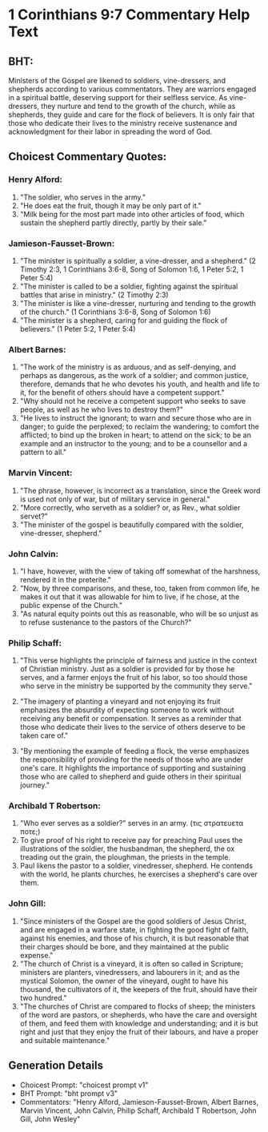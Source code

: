 # 1 Corinthians 9:7 Commentary Help Text

## BHT:
Ministers of the Gospel are likened to soldiers, vine-dressers, and shepherds according to various commentators. They are warriors engaged in a spiritual battle, deserving support for their selfless service. As vine-dressers, they nurture and tend to the growth of the church, while as shepherds, they guide and care for the flock of believers. It is only fair that those who dedicate their lives to the ministry receive sustenance and acknowledgment for their labor in spreading the word of God.

## Choicest Commentary Quotes:
### Henry Alford:
1. "The soldier, who serves in the army." 
2. "He does eat the fruit, though it may be only part of it."
3. "Milk being for the most part made into other articles of food, which sustain the shepherd partly directly, partly by their sale."

### Jamieson-Fausset-Brown:
1. "The minister is spiritually a soldier, a vine-dresser, and a shepherd." (2 Timothy 2:3, 1 Corinthians 3:6-8, Song of Solomon 1:6, 1 Peter 5:2, 1 Peter 5:4)
2. "The minister is called to be a soldier, fighting against the spiritual battles that arise in ministry." (2 Timothy 2:3)
3. "The minister is like a vine-dresser, nurturing and tending to the growth of the church." (1 Corinthians 3:6-8, Song of Solomon 1:6)
4. "The minister is a shepherd, caring for and guiding the flock of believers." (1 Peter 5:2, 1 Peter 5:4)

### Albert Barnes:
1. "The work of the ministry is as arduous, and as self-denying, and perhaps as dangerous, as the work of a soldier; and common justice, therefore, demands that he who devotes his youth, and health and life to it, for the benefit of others should have a competent support." 
2. "Why should not he receive a competent support who seeks to save people, as well as he who lives to destroy them?" 
3. "He lives to instruct the ignorant; to warn and secure those who are in danger; to guide the perplexed; to reclaim the wandering; to comfort the afflicted; to bind up the broken in heart; to attend on the sick; to be an example and an instructor to the young; and to be a counsellor and a pattern to all."

### Marvin Vincent:
1. "The phrase, however, is incorrect as a translation, since the Greek word is used not only of war, but of military service in general." 
2. "More correctly, who serveth as a soldier? or, as Rev., what soldier servet?" 
3. "The minister of the gospel is beautifully compared with the soldier, vine-dresser, shepherd."

### John Calvin:
1. "I have, however, with the view of taking off somewhat of the harshness, rendered it in the preterite." 
2. "Now, by three comparisons, and these, too, taken from common life, he makes it out that it was allowable for him to live, if he chose, at the public expense of the Church."
3. "As natural equity points out this as reasonable, who will be so unjust as to refuse sustenance to the pastors of the Church?"

### Philip Schaff:
1. "This verse highlights the principle of fairness and justice in the context of Christian ministry. Just as a soldier is provided for by those he serves, and a farmer enjoys the fruit of his labor, so too should those who serve in the ministry be supported by the community they serve." 

2. "The imagery of planting a vineyard and not enjoying its fruit emphasizes the absurdity of expecting someone to work without receiving any benefit or compensation. It serves as a reminder that those who dedicate their lives to the service of others deserve to be taken care of."

3. "By mentioning the example of feeding a flock, the verse emphasizes the responsibility of providing for the needs of those who are under one's care. It highlights the importance of supporting and sustaining those who are called to shepherd and guide others in their spiritual journey."

### Archibald T Robertson:
1. "Who ever serves as a soldier?" serves in an army. (τις στρατευετα ποτε;)
2. To give proof of his right to receive pay for preaching Paul uses the illustrations of the soldier, the husbandman, the shepherd, the ox treading out the grain, the ploughman, the priests in the temple. 
3. Paul likens the pastor to a soldier, vinedresser, shepherd. He contends with the world, he plants churches, he exercises a shepherd's care over them.

### John Gill:
1. "Since ministers of the Gospel are the good soldiers of Jesus Christ, and are engaged in a warfare state, in fighting the good fight of faith, against his enemies, and those of his church, it is but reasonable that their charges should be bore, and they maintained at the public expense."
2. "The church of Christ is a vineyard, it is often so called in Scripture; ministers are planters, vinedressers, and labourers in it; and as the mystical Solomon, the owner of the vineyard, ought to have his thousand, the cultivators of it, the keepers of the fruit, should have their two hundred."
3. "The churches of Christ are compared to flocks of sheep; the ministers of the word are pastors, or shepherds, who have the care and oversight of them, and feed them with knowledge and understanding; and it is but right and just that they enjoy the fruit of their labours, and have a proper and suitable maintenance."


## Generation Details
- Choicest Prompt: "choicest prompt v1"
- BHT Prompt: "bht prompt v3"
- Commentators: "Henry Alford, Jamieson-Fausset-Brown, Albert Barnes, Marvin Vincent, John Calvin, Philip Schaff, Archibald T Robertson, John Gill, John Wesley"
